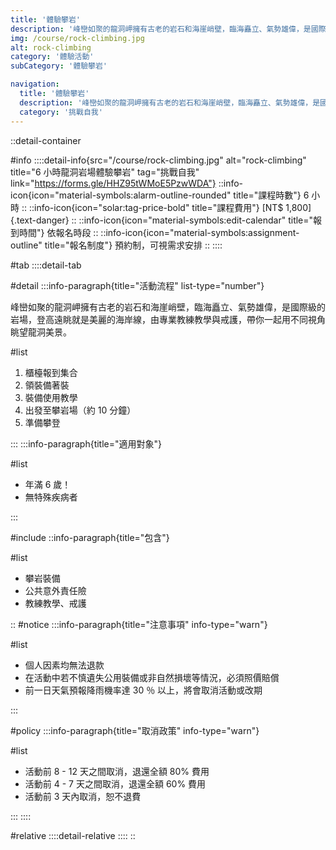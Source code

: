 ```yaml
---
title: '體驗攀岩'
description: '峰巒如聚的龍洞岬擁有古老的岩石和海崖峭壁，臨海矗立、氣勢雄偉，是國際級的岩場，登高遠眺就是美麗的海岸線，由專業教練教學與戒護，帶你一起用不同視角眺望龍洞美景。'
img: /course/rock-climbing.jpg
alt: rock-climbing
category: '體驗活動'
subCategory: '體驗攀岩'

navigation:
  title: '體驗攀岩'
  description: '峰巒如聚的龍洞岬擁有古老的岩石和海崖峭壁，臨海矗立、氣勢雄偉，是國際級的岩場，登高遠眺就是美麗的海岸線，由專業教練教學與戒護，帶你一起用不同視角眺望龍洞美景。'
  category: '挑戰自我'
---
```


::detail-container

#info
::::detail-info{src="/course/rock-climbing.jpg" alt="rock-climbing" title="6 小時龍洞岩場體驗攀岩" tag="挑戰自我" link="https://forms.gle/HHZ95tWMoE5PzwWDA"}
::info-icon{icon="material-symbols:alarm-outline-rounded" title="課程時數"}
6 小時
::
::info-icon{icon="solar:tag-price-bold" title="課程費用"}
[NT$ 1,800]{.text-danger}
::
::info-icon{icon="material-symbols:edit-calendar" title="報到時間"}
依報名時段
::
::info-icon{icon="material-symbols:assignment-outline" title="報名制度"}
預約制，可視需求安排
::
::::

#tab
::::detail-tab

#detail
:::info-paragraph{title="活動流程" list-type="number"}

峰巒如聚的龍洞岬擁有古老的岩石和海崖峭壁，臨海矗立、氣勢雄偉，是國際級的岩場，登高遠眺就是美麗的海岸線，由專業教練教學與戒護，帶你一起用不同視角眺望龍洞美景。

#list

1. 櫃檯報到集合
2. 領裝備著裝
3. 裝備使用教學
4. 出發至攀岩場（約 10 分鐘）
5. 準備攀登

:::
:::info-paragraph{title="適用對象"}

#list

- 年滿 6 歲！
- 無特殊疾病者

:::

#include
::info-paragraph{title="包含"}

#list

- 攀岩裝備
- 公共意外責任險
- 教練教學、戒護

::
#notice
:::info-paragraph{title="注意事項" info-type="warn"}

#list

- 個人因素均無法退款
- 在活動中若不慎遺失公用裝備或非自然損壞等情況，必須照價賠償
- 前一日天氣預報降雨機率達 30 ％ 以上，將會取消活動或改期

:::

#policy
:::info-paragraph{title="取消政策" info-type="warn"}

#list

- 活動前 8 - 12 天之間取消，退還全額 80% 費用
- 活動前 4 - 7 天之間取消，退還全額 60% 費用
- 活動前 3 天內取消，恕不退費

:::
::::

#relative
::::detail-relative
::::
::
